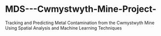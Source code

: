 # MDS---Cwmystwyth-Mine-Project-
Tracking and Predicting Metal Contamination from the Cwmystwyth Mine Using Spatial Analysis and Machine Learning Techniques
